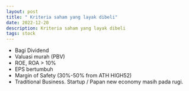 ```yaml
---
layout: post
title: " Kriteria saham yang layak dibeli"
date: 2022-12-20
description: Kriteria saham yang layak dibeli
tags: stock
---
```


* Bagi Dividend
* Valuasi murah (PBV)
* ROE, ROA > 10%
* EPS bertumbuh
* Margin of Safety (30%-50% from ATH HIGH52)
* Traditional Business. Startup / Papan new economy masih pada rugi.
